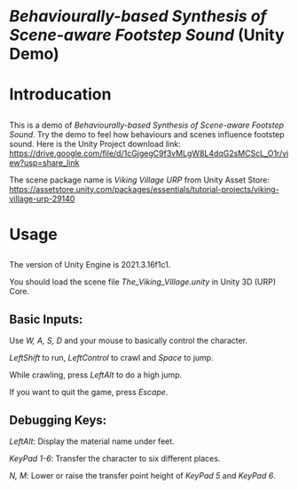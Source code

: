 # *Behaviourally-based Synthesis of Scene-aware Footstep Sound* (Unity Demo)
# Introducation
##
  This is a demo of *Behaviourally-based Synthesis of Scene-aware Footstep Sound*. Try the demo to feel how behaviours and scenes influence footstep sound. Here is the Unity Project download link: https://drive.google.com/file/d/1cGjgegC9f3vMLgW8L4dqG2sMCScL_O1r/view?usp=share_link
  
  The scene package name is *Viking Village URP* from Unity Asset Store: https://assetstore.unity.com/packages/essentials/tutorial-projects/viking-village-urp-29140
 
# Usage
##
  The version of Unity Engine is 2021.3.16f1c1.

  You should load the scene file *The_Viking_Village.unity* in Unity 3D (URP) Core.
## Basic Inputs:
  Use *W, A, S, D* and your mouse to basically control the character.
  
  *LeftShift* to run, *LeftControl* to crawl and *Space* to jump.

  While crawling, press *LeftAlt* to do a high jump.

  If you want to quit the game, press *Escape*.

## Debugging Keys:

  *LeftAlt*: Display the material name under feet.

  *KeyPad 1-6*: Transfer the character to six different places.

  *N, M*: Lower or raise the transfer point height of *KeyPad 5* and *KeyPad 6*.

